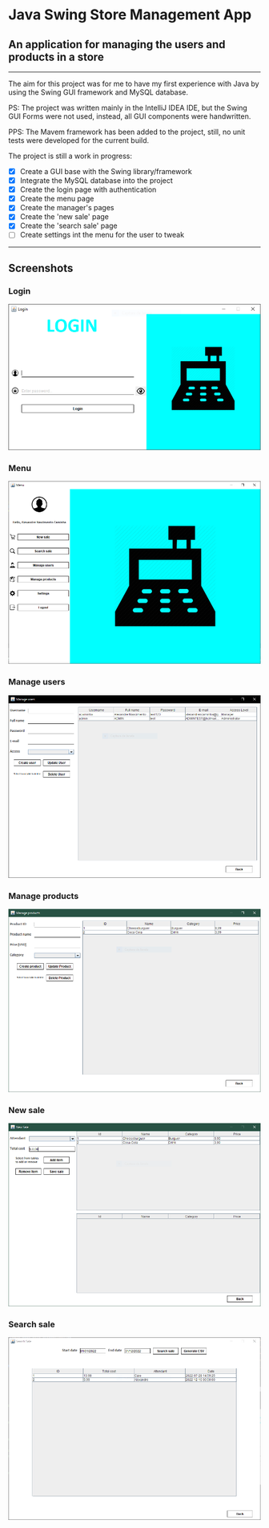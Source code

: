 # Java Swing Store Management App
## An application for managing the users and products in a store

---

The aim for this project was for me to have my first experience with Java by using the Swing GUI framework and MySQL
database.

PS: The project was written mainly in the IntelliJ IDEA IDE, but the Swing GUI Forms were not used, instead, all 
GUI components were handwritten.

PPS: The Mavem framework has been added to the project, still, no unit tests were developed for the current build.

The project is still a work in progress:

- [x] Create a GUI base with the Swing library/framework
- [x] Integrate the MySQL database into the project
- [x] Create the login page with authentication
- [x] Create the menu page
- [x] Create the manager's pages
- [x] Create the 'new sale' page
- [x] Create the 'search sale' page
- [ ] Create settings int the menu for the user to tweak

---

## Screenshots

### Login
![Login page screenshot](images/screenshots/login_page_screenshot.PNG)

### Menu
![Menu page screenshot](images/screenshots/menu_page_screenshot.PNG)

### Manage users
![Manage users page screenshot](images/screenshots/manage_users_page_screenshot.PNG)

### Manage products
![Manage products page screenshot](images/screenshots/manage_products_page_screenshot.PNG)

### New sale
![New sale page screenshot](images/screenshots/new_sale_page_screenshot.PNG)

### Search sale
![Search sale page screenshot](images/screenshots/search_sale_page_screenshot.PNG)

